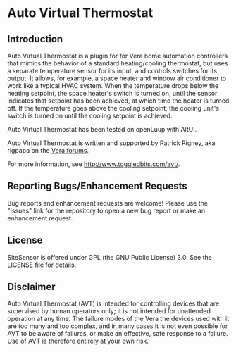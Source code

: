 # Auto Virtual Thermostat #

## Introduction ##

Auto Virtual Thermostat is a plugin for for Vera home automation controllers that mimics the behavior of a standard heating/cooling
thermostat, but uses a separate temperature sensor for its input, and controls switches for its output. It
allows, for example, a space heater and window air conditioner to work like a typical HVAC system. When the
temperature drops below the heating setpoint, the space heater's switch is turned on, until the sensor indicates that
setpoint has been achieved, at which time the heater is turned off. If the temperature goes above the cooling 
setpoint, the cooling unit's switch is turned on until the cooling setpoint is achieved.

Auto Virtual Thermostat has been tested on openLuup with AltUI.

Auto Virtual Thermostat is written and supported by Patrick Rigney, aka rigpapa on the [Vera forums](http://http://forum.micasaverde.com/).

For more information, see <http://www.toggledbits.com/avt/>.

## Reporting Bugs/Enhancement Requests ##

Bug reports and enhancement requests are welcome! Please use the "Issues" link for the repository to open a new bug report or make an enhancement request.

## License ##

SiteSensor is offered under GPL (the GNU Public License) 3.0. See the LICENSE file for details.

## Disclaimer ##

Auto Virtual Thermostat (AVT) is intended for controlling devices that are supervised by human operators only; it is not
intended for unattended operation at any time. The failure modes of the Vera the devices used with it are too
many and too complex, and in many cases it is not even possible for AVT to be aware of failures, or make
an effective, safe response to a failure. Use of AVT is therefore entirely at your own risk.